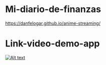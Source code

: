 # Mi-diario-de-finanzas

https://danfelogar.github.io/anime-streaming/

# Link-video-demo-app

[![Alt text](https://img.youtube.com/vi/GOK0_iysMaQ/0.jpg)](https://www.youtube.com/watch?v=GOK0_iysMaQ)